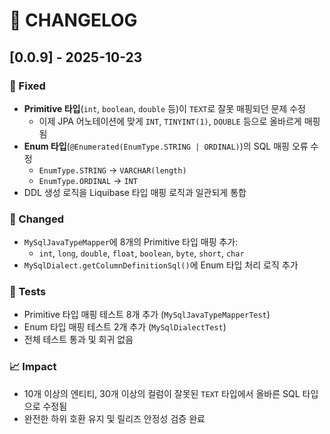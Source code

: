 # 🧾 CHANGELOG

## [0.0.9] - 2025-10-23
### 🔧 Fixed
- **Primitive 타입**(`int`, `boolean`, `double` 등)이 `TEXT`로 잘못 매핑되던 문제 수정
    - 이제 JPA 어노테이션에 맞게 `INT`, `TINYINT(1)`, `DOUBLE` 등으로 올바르게 매핑됨
- **Enum 타입**(`@Enumerated(EnumType.STRING | ORDINAL)`)의 SQL 매핑 오류 수정
    - `EnumType.STRING` → `VARCHAR(length)`
    - `EnumType.ORDINAL` → `INT`
- DDL 생성 로직을 Liquibase 타입 매핑 로직과 일관되게 통합

### 🧩 Changed
- `MySqlJavaTypeMapper`에 8개의 Primitive 타입 매핑 추가:
    - `int`, `long`, `double`, `float`, `boolean`, `byte`, `short`, `char`
- `MySqlDialect.getColumnDefinitionSql()`에 Enum 타입 처리 로직 추가

### 🧪 Tests
- Primitive 타입 매핑 테스트 8개 추가 (`MySqlJavaTypeMapperTest`)
- Enum 타입 매핑 테스트 2개 추가 (`MySqlDialectTest`)
- 전체 테스트 통과 및 회귀 없음

### 📈 Impact
- 10개 이상의 엔티티, 30개 이상의 컬럼이 잘못된 `TEXT` 타입에서 올바른 SQL 타입으로 수정됨
- 완전한 하위 호환 유지 및 릴리즈 안정성 검증 완료
